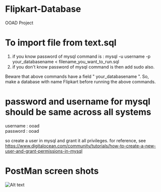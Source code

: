 # Flipkart-Database
OOAD Project
# To import file from text.sql  
1. if you know password of mysql command is : 
  mysql -u username -p your_databasename < filename_you_want_to_run.sql
2. if you don't know password of mysql command is then add sudo also.

Beware that above commands have a field " your_databasename ". So, make a database with name Flipkart before running the above commands. 

# password and username for mysql should be same across all systems
username : ooad\
password : ooad

so create a user in mysql and grant it all privileges.
for reference, see https://www.digitalocean.com/community/tutorials/how-to-create-a-new-user-and-grant-permissions-in-mysql


# PostMan screen shots
![Alt text](https://github.com/JAGATDEEPJP/Flipkart-Database/PostmanScreenshots/register1.png?raw=true "POSTMAN Registration")

